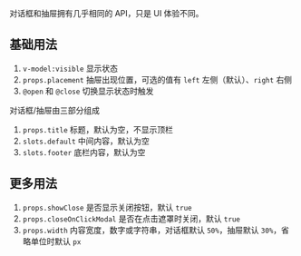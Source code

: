 对话框和抽屉拥有几乎相同的 API，只是 UI 体验不同。

## 基础用法

1. `v-model:visible` 显示状态
2. `props.placement` 抽屉出现位置，可选的值有 `left` 左侧（默认）、`right` 右侧
3. `@open` 和 `@close` 切换显示状态时触发

对话框/抽屉由三部分组成

1.  `props.title` 标题，默认为空，不显示顶栏
2.  `slots.default` 中间内容，默认为空
3.  `slots.footer` 底栏内容，默认为空

<preview path="@doc/component/dialog/demos/basic.vue"></preview>

## 更多用法

1. `props.showClose` 是否显示关闭按钮，默认 `true`
2. `props.closeOnClickModal` 是否在点击遮罩时关闭，默认 `true`
3. `props.width` 内容宽度，数字或字符串，对话框默认 `50%`，抽屉默认 `30%`，省略单位时默认 `px`

<preview path="@doc/component/dialog/demos/more.vue"></preview>
